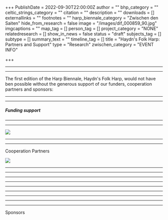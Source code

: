 +++
PublishDate = 2022-09-30T22:00:00Z
author = ""
bhp_category = ""
celtic_strings_category = ""
citation = ""
description = ""
downloads = []
externallinks = ""
footnotes = ""
harp_biennale_category = "Zwischen den Saiten"
hide_from_research = false
image = "/images/dif_000859_90.jpg"
imgcaptions = ""
map_tag = []
person_tag = []
project_category = "NONE"
relatedresearch = []
show_in_news = false
status = "draft"
subjects_tag = []
subtype = []
summary_text = ""
timeline_tag = []
title = "Haydn's Folk Harp: Partners and Support"
type = "Research"
zwischen_category = "EVENT INFO"

+++
***

***

The first edition of the Harp Biennale, Haydn's Folk Harp, would not have ben possible without the generous support of our funders, cooperation partners and sponsors:

***

***

##### Funding support

***

***

![](/images/funding-logos.png)

***

***

Cooperation Partners

![](/images/coop-logos-2.png)

***

***

***

***

***

***

***

***

***

Sponsors